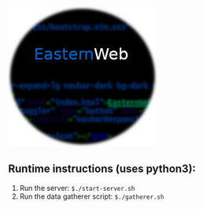 

![EasternWeb](logo.png "EasternWeb")








Runtime instructions (uses python3):
----------------

1. Run the server: `$./start-server.sh`
2. Run the data gatherer script: `$./gatherer.sh`

